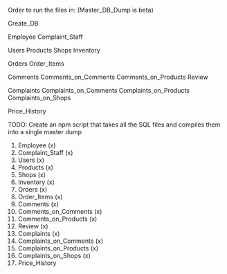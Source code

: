 Order to run the files in: (Master_DB_Dump is beta)

Create_DB

Employee
Complaint_Staff

Users
Products
Shops
Inventory

Orders
Order_Items

Comments
Comments_on_Comments
Comments_on_Products
Review

Complaints
Complaints_on_Comments
Complaints_on_Products
Complaints_on_Shops

Price_History

TODO: Create an npm script that takes all the SQL files and compiles them into a single master dump
1. Employee (x)
2. Complaint_Staff (x)
3. Users (x)
4. Products (x)
5. Shops (x)
6. Inventory (x)
7. Orders (x)
8. Order_Items (x)
9. Comments (x)
10. Comments_on_Comments (x)
11. Comments_on_Products (x)
12. Review (x)
13. Complaints (x)
14. Complaints_on_Comments (x)
15. Complaints_on_Products (x)
16. Complaints_on_Shops (x)
17. Price_History 
